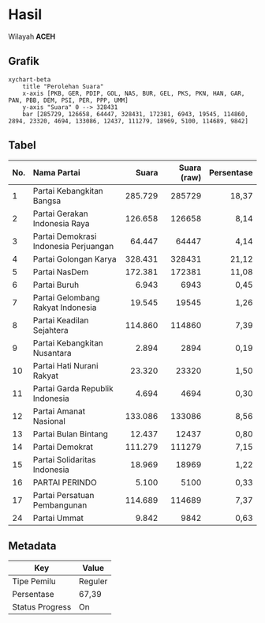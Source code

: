 # Hasil

Wilayah **ACEH**

## Grafik

```mermaid
xychart-beta
    title "Perolehan Suara"
    x-axis [PKB, GER, PDIP, GOL, NAS, BUR, GEL, PKS, PKN, HAN, GAR, PAN, PBB, DEM, PSI, PER, PPP, UMM]
    y-axis "Suara" 0 --> 328431
    bar [285729, 126658, 64447, 328431, 172381, 6943, 19545, 114860, 2894, 23320, 4694, 133086, 12437, 111279, 18969, 5100, 114689, 9842]
```

## Tabel

| No. | Nama Partai                           | Suara   | Suara (raw) | Persentase |
|:--- |:------------------------------------- | -------:| -----------:| ----------:|
| 1   | Partai Kebangkitan Bangsa             | 285.729 | 285729      | 18,37      |
| 2   | Partai Gerakan Indonesia Raya         | 126.658 | 126658      | 8,14       |
| 3   | Partai Demokrasi Indonesia Perjuangan | 64.447  | 64447       | 4,14       |
| 4   | Partai Golongan Karya                 | 328.431 | 328431      | 21,12      |
| 5   | Partai NasDem                         | 172.381 | 172381      | 11,08      |
| 6   | Partai Buruh                          | 6.943   | 6943        | 0,45       |
| 7   | Partai Gelombang Rakyat Indonesia     | 19.545  | 19545       | 1,26       |
| 8   | Partai Keadilan Sejahtera             | 114.860 | 114860      | 7,39       |
| 9   | Partai Kebangkitan Nusantara          | 2.894   | 2894        | 0,19       |
| 10  | Partai Hati Nurani Rakyat             | 23.320  | 23320       | 1,50       |
| 11  | Partai Garda Republik Indonesia       | 4.694   | 4694        | 0,30       |
| 12  | Partai Amanat Nasional                | 133.086 | 133086      | 8,56       |
| 13  | Partai Bulan Bintang                  | 12.437  | 12437       | 0,80       |
| 14  | Partai Demokrat                       | 111.279 | 111279      | 7,15       |
| 15  | Partai Solidaritas Indonesia          | 18.969  | 18969       | 1,22       |
| 16  | PARTAI PERINDO                        | 5.100   | 5100        | 0,33       |
| 17  | Partai Persatuan Pembangunan          | 114.689 | 114689      | 7,37       |
| 24  | Partai Ummat                          | 9.842   | 9842        | 0,63       |


## Metadata

| Key             | Value   |
| --------------- | ------- |
| Tipe Pemilu     | Reguler |
| Persentase      | 67,39   |
| Status Progress | On      |



